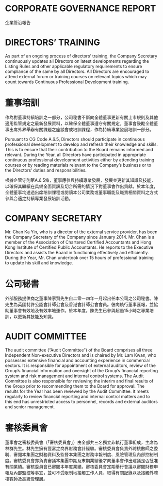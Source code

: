 # CORPORATE GOVERNANCE REPORT

企業管治報告

# DIRECTORS’ TRAINING

As part of an ongoing process of directors’ training, the Company Secretary continuously updates all Directors on latest developments regarding the Listing Rules and other applicable regulatory requirements to ensure compliance of the same by all Directors. All Directors are encouraged to attend external forum or training courses on relevant topics which may count towards Continuous Professional Development training.

# 董事培訓

作為對董事持續培訓之一部分，公司秘書不斷向全體董事更新有關上市規則及其他適用監管規定之最新發展資料，以確保全體董事遵守有關規定。董事會鼓勵全體董事出席外界舉辦有關課題之座談會或培訓課程，作為持續專業發展培訓一部分。

Pursuant to CG Code A.6.5, Directors should participate in continuous professional development to develop and refresh their knowledge and skills. This is to ensure that their contribution to the Board remains informed and relevant. During the Year, all Directors have participated in appropriate continuous professional development activities either by attending training courses or by reading materials relevant to the Company’s business or to the Directors’ duties and responsibilities.

根據企管守則第A.6.5條，董事應參與持續專業發展，發展並更新其知識及技能，以確保其繼續在具備全面資訊及切合所需的情況下對董事會作出貢獻。於本年度，全體董事均透過出席培訓課程或閱讀本公司業務或董事職能及職責相關資料之方式參與合適之持續專業發展培訓活動。

# COMPANY SECRETARY

Mr. Chan Ka Yin, who is a director of the external service provider, has been the Company Secretary of the Company since January 2014. Mr. Chan is a member of the Association of Chartered Certified Accountants and Hong Kong Institute of Certified Public Accountants. He reports to the Executive Directors and assists the Board in functioning effectively and efficiently. During the Year, Mr. Chan undertook over 15 hours of professional training to update his skill and knowledge.

# 公司秘書

外部服務提供商之董事陳家賢先生自二零一四年一月起出任本公司之公司秘書。陳先生為英國特許公認會計師公會及香港會計師公會會員。彼向執行董事匯報，並協助董事會有效地及有效率地運作。於本年度，陳先生已參與超過15小時之專業培訓，以更新其技能及知識。

# AUDIT COMMITTEE

The audit committee (“Audit Committee”) of the Board comprises all three Independent Non-executive Directors and is chaired by Mr. Lam Kwan, who possesses extensive financial and accounting experience in commercial sectors. It is responsible for appointment of external auditors, review of the Group’s financial information and oversight of the Group’s financial reporting system and risk management and internal control systems. The Audit Committee is also responsible for reviewing the interim and final results of the Group prior to recommending them to the Board for approval. The results for the Year has been reviewed by the Audit Committee. It meets regularly to review financial reporting and internal control matters and to this end has unrestricted access to personnel, records and external auditors and senior management.

# 審核委員會

董事會之審核委員會（「審核委員會」）由全部共三名獨立非執行董事組成，主席為林群先生。林先生擁有豐富之商界財務會計經驗。審核委員會負責外聘核數師之委聘、審閱本集團之財務資料及監督本集團之財務申報制度、風險管理及內部控制制度。審核委員會亦負責審議本集團中期及末期業績後才向董事會作出建議是否批准有關業績。審核委員會已審閱本年度業績。審核委員會定期舉行會議以審閱財務申報及內部監控等事宜，並可不受限制地接觸工作人員、取得有關記錄以及接觸外聘核數師及高級管理層。